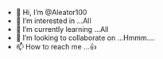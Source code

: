 - 👋 Hi, I’m @Aleator100
- 👀 I’m interested in ...All
- 🌱 I’m currently learning ...All
- 💞️ I’m looking to collaborate on ...Hmmm....
- 📫 How to reach me ...👍

<!---
Aleator100/Aleator100 is a ✨ special ✨ repository because its `README.md` (this file) appears on your GitHub profile.
You can click the Preview link to take a look at your changes.
--->

